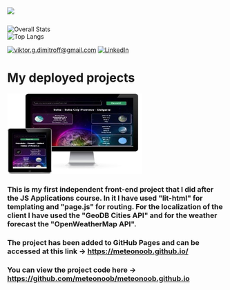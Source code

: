 

<h1>
  <a href="https://git.io/typing-svg">
    <img src="https://readme-typing-svg.herokuapp.com?font=monospace+Code&size=40&pause=700&color=5fc397&width=445&height=63&lines=Hi+There!;I'm+Viktor+Dimitrov">
  </a>
</h1>

![Overall Stats](https://github-readme-stats.vercel.app/api?username=viktor-dimitrov&count_private=true&show_icons=false&hide=contribs&theme=vue)  
![Top Langs](https://github-readme-stats.vercel.app/api/top-langs/?username=viktor-dimitrov&layout=compact&theme=vue)

 <a href="mailto:viktor.g.dimitroff@gmail.com">![viktor.g.dimitroff@gmail.com](https://img.shields.io/badge/Gmail-D14836?style=for-the-badge&logo=gmail&logoColor=white)</a>  <a href="https://www.linkedin.com/in/viktor-g-dimitrov/">![LinkedIn](https://img.shields.io/badge/LinkedIn-0077B5?style=for-the-badge&logo=linkedin&logoColor=white)</a>  

 # My deployed projects

 ![meteonoob](https://github.com/viktor-dimitrov/viktor-dimitrov/blob/main/images/meteonoob_1.jpg?raw=true)

### This is my first independent front-end project that I did after the JS Applications course. In it I have used "lit-html" for templating and "page.js" for routing. For the localization of the client I have used the "GeoDB Cities API" and for the weather forecast the "OpenWeatherMap API".
### The project has been added to GitHub Pages and can be accessed at this link ->  https://meteonoob.github.io/
### You can view the project code here ->  https://github.com/meteonoob/meteonoob.github.io


 




















